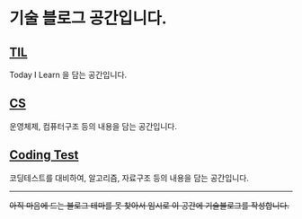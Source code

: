 # 기술 블로그 공간입니다.

## [TIL](./TIL)
Today I Learn 을 담는 공간입니다.

## [CS](./CS)
운영체제, 컴퓨터구조 등의 내용을 담는 공간입니다.

## [Coding Test](./CodingTest)
코딩테스트를 대비하여, 알고리즘, 자료구조 등의 내용을 담는 공간입니다.

---
~~아직 마음에 드는 블로그 테마를 못 찾아서 임시로 이 공간에 기술블로그를 작성합니다.~~